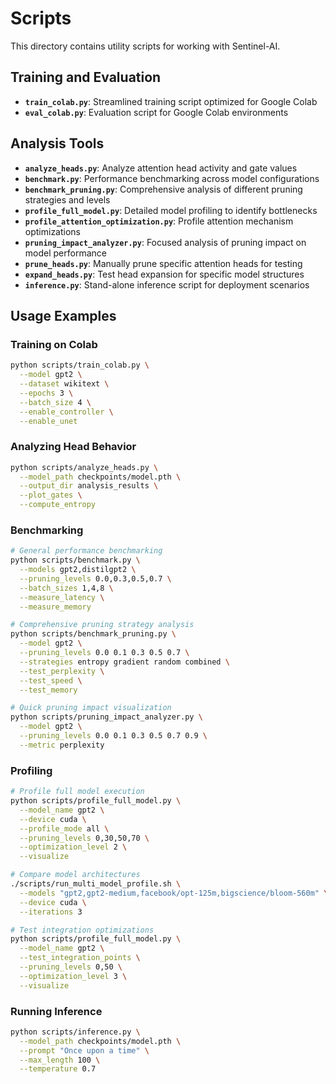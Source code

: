 # Scripts

This directory contains utility scripts for working with Sentinel-AI.

## Training and Evaluation

- **`train_colab.py`**: Streamlined training script optimized for Google Colab
- **`eval_colab.py`**: Evaluation script for Google Colab environments

## Analysis Tools

- **`analyze_heads.py`**: Analyze attention head activity and gate values
- **`benchmark.py`**: Performance benchmarking across model configurations
- **`benchmark_pruning.py`**: Comprehensive analysis of different pruning strategies and levels
- **`profile_full_model.py`**: Detailed model profiling to identify bottlenecks
- **`profile_attention_optimization.py`**: Profile attention mechanism optimizations
- **`pruning_impact_analyzer.py`**: Focused analysis of pruning impact on model performance
- **`prune_heads.py`**: Manually prune specific attention heads for testing
- **`expand_heads.py`**: Test head expansion for specific model structures
- **`inference.py`**: Stand-alone inference script for deployment scenarios

## Usage Examples

### Training on Colab

```bash
python scripts/train_colab.py \
  --model gpt2 \
  --dataset wikitext \
  --epochs 3 \
  --batch_size 4 \
  --enable_controller \
  --enable_unet
```

### Analyzing Head Behavior

```bash
python scripts/analyze_heads.py \
  --model_path checkpoints/model.pth \
  --output_dir analysis_results \
  --plot_gates \
  --compute_entropy
```

### Benchmarking

```bash
# General performance benchmarking
python scripts/benchmark.py \
  --models gpt2,distilgpt2 \
  --pruning_levels 0.0,0.3,0.5,0.7 \
  --batch_sizes 1,4,8 \
  --measure_latency \
  --measure_memory

# Comprehensive pruning strategy analysis
python scripts/benchmark_pruning.py \
  --model gpt2 \
  --pruning_levels 0.0 0.1 0.3 0.5 0.7 \
  --strategies entropy gradient random combined \
  --test_perplexity \
  --test_speed \
  --test_memory

# Quick pruning impact visualization
python scripts/pruning_impact_analyzer.py \
  --model gpt2 \
  --pruning_levels 0.0 0.1 0.3 0.5 0.7 0.9 \
  --metric perplexity
```

### Profiling

```bash
# Profile full model execution
python scripts/profile_full_model.py \
  --model_name gpt2 \
  --device cuda \
  --profile_mode all \
  --pruning_levels 0,30,50,70 \
  --optimization_level 2 \
  --visualize

# Compare model architectures
./scripts/run_multi_model_profile.sh \
  --models "gpt2,gpt2-medium,facebook/opt-125m,bigscience/bloom-560m" \
  --device cuda \
  --iterations 3

# Test integration optimizations
python scripts/profile_full_model.py \
  --model_name gpt2 \
  --test_integration_points \
  --pruning_levels 0,50 \
  --optimization_level 3 \
  --visualize
```

### Running Inference

```bash
python scripts/inference.py \
  --model_path checkpoints/model.pth \
  --prompt "Once upon a time" \
  --max_length 100 \
  --temperature 0.7
```